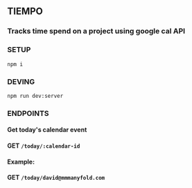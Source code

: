## TIEMPO

### Tracks time spend on a project using google cal API

### SETUP

`npm i`

### DEVING

`npm run dev:server`

### ENDPOINTS

#### Get today's calendar event
#### GET `/today/:calendar-id`

#### Example:
#### GET `/today/david@mmmanyfold.com`
